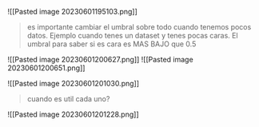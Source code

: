 ![[Pasted image 20230601195103.png]]
> es importante cambiar el umbral sobre todo cuando tenemos pocos datos. Ejemplo cuando tenes un dataset y tenes pocas caras. El umbral para saber si es cara es MAS BAJO que 0.5

![[Pasted image 20230601200627.png]]
![[Pasted image 20230601200651.png]]

![[Pasted image 20230601201030.png]]

> cuando es util cada uno?


![[Pasted image 20230601201228.png]]

